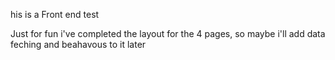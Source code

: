 his is a Front end test

Just for fun i've completed the layout for the 4 pages, so maybe i'll add data feching and beahavous to it later
